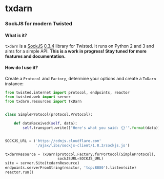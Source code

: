 # txdarn

### SockJS for modern Twisted

#### What is it?
`txdarn` is a [SockJS](http://sockjs.org) [0.3.4](https://github.com/sockjs/sockjs-client) library for Twisted.  It runs on Python 2 and 3 and aims for a simple API.  **This is a work in progress!  Stay tuned for more features and documentation.**

#### How do I use it?

Create a `Protocol` and `Factory`, determine your options and create a `TxDarn` instance:

````python
from twisted.internet import protocol, endpoints, reactor
from twisted.web import server
from txdarn.resources import TxDarn


class SimpleProtocol(protocol.Protocol):

    def dataReceived(self, data):
        self.transport.write(["Here's what you said: {}'".format(data)])


SOCKJS_URL = ('https://cdnjs.cloudflare.com'
              '/ajax/libs/sockjs-client/1.0.3/sockjs.js')

txdarnResource = TxDarn(protocol.Factory.forPortocol(SimpleProtocol),
                        sockJSURL=SOCKJS_URL)
site = server.Site(txdarnResource)
endpoints.serverFromString(reactor, 'tcp:8080').listen(site)
reactor.run()
````
